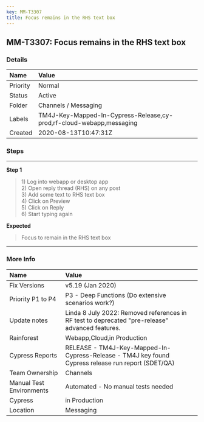 ```yaml
---
key: MM-T3307
title: Focus remains in the RHS text box
---
```


## MM-T3307: Focus remains in the RHS text box

### Details

| Name     | Value                                                                |
| :------- | :------------------------------------------------------------------- |
| Priority | Normal                                                               |
| Status   | Active                                                               |
| Folder   | Channels / Messaging                                                 |
| Labels   | TM4J-Key-Mapped-In-Cypress-Release,cy-prod,rf-cloud-webapp,messaging |
| Created  | 2020-08-13T10:47:31Z                                                 |

### Steps

<hr/>

**Step 1**

> <article>1) Log into webapp or desktop app<br />2) Open reply thread (RHS) on any post<br />3) Add some text to RHS text box<br />4) Click on Preview<br />5) Click on Reply<br />6) Start typing again</article>

**Expected**

> <article>Focus to remain in the RHS text box</article>

<hr/>

### More Info

| Name                     | Value                                                                                              |
| :----------------------- | :------------------------------------------------------------------------------------------------- |
| Fix Versions             | v5.19 (Jan 2020)                                                                                   |
| Priority P1 to P4        | P3 - Deep Functions (Do extensive scenarios work?)                                                 |
| Update notes             | Linda 8 July 2022: Removed references in RF test to deprecated "pre-release" advanced features.    |
| Rainforest               | Webapp,Cloud,in Production                                                                         |
| Cypress Reports          | RELEASE - TM4J-Key-Mapped-In-Cypress-Release - TM4J key found Cypress release run report (SDET/QA) |
| Team Ownership           | Channels                                                                                           |
| Manual Test Environments | Automated - No manual tests needed                                                                 |
| Cypress                  | in Production                                                                                      |
| Location                 | Messaging                                                                                          |
